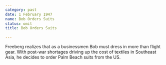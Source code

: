 ```yaml
---
category: past
date: 1 February 1947
name: Bob Orders Suits
status: omit
title: Bob Orders Suits

---
```

Freeberg realizes that as a businessmen Bob must dress in more than flight gear. With post-war shortages driving up the cost of textiles in Southeast Asia, he decides to order Palm Beach suits from the US.

